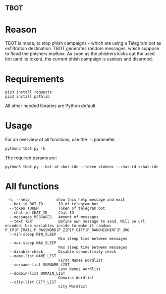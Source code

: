 ## TBOT

# Reason
TBOT is made, to stop phish campaigns - which are using a Telegram bot as exfiltration destination. TBOT generates random messages, which suppose to flood the phishers mailbox. As soon as the phishers kicks out the used bot (and its token), the current phish campaign is useless and disarmed.

# Requirements 

```shell
pip3 install requests
pip3 install pathlib
```

All other needed libraries are Python default.

# Usage

For an overview of all functions, use the `-h` parameter.
```
python3 tbot.py -h
```

The required params are:
```
python3 tbot.py --bot-id <bot-id> --token <token> --chat-id <chat-id>
```
# All functions
```
 -h, --help            show this help message and exit
  --bot-id BOT_ID       ID of telegram bot
  --token TOKEN         Token of telegram bot
  --chat-id CHAT_ID     Chat ID
  --messages MESSAGES   Amount of messages
  --text TEXT           Define own message to send. Will be url encoded. Use variables inside to make it random: P_IP|P_EMAIL|P_PASSWORD|P_ZIP|P_CITY|P_RANDHIGHINT|P_ORG
  --min-sleep MIN_SLEEP
                        Min sleep time between messages
  --max-sleep MAX_SLEEP
                        Max sleep time between messages
  --disable-check       Disable connectivity check
  --name-list NAME_LIST
                        First Names Wordlist
  --surname-list SURNAME_LIST
                        Last Names Wordlist
  --domain-list DOMAIN_LIST
                        Domains Wordlist
  --city-list CITY_LIST
                        City Wordlist
```
